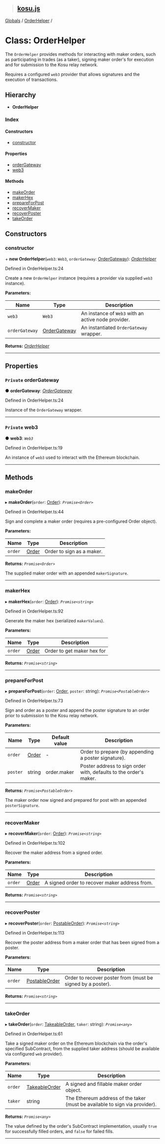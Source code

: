> ## [kosu.js](../README.md)

[Globals](../globals.md) / [OrderHelper](orderhelper.md) /

# Class: OrderHelper

The `OrderHelper` provides methods for interacting with maker orders, such as
participating in trades (as a taker), signing maker order's for execution and
for submission to the Kosu relay network.

Requires a configured `web3` provider that allows signatures and the execution
of transactions.

## Hierarchy

* **OrderHelper**

### Index

#### Constructors

* [constructor](orderhelper.md#constructor)

#### Properties

* [orderGateway](orderhelper.md#private-ordergateway)
* [web3](orderhelper.md#private-web3)

#### Methods

* [makeOrder](orderhelper.md#makeorder)
* [makerHex](orderhelper.md#makerhex)
* [prepareForPost](orderhelper.md#prepareforpost)
* [recoverMaker](orderhelper.md#recovermaker)
* [recoverPoster](orderhelper.md#recoverposter)
* [takeOrder](orderhelper.md#takeorder)

## Constructors

###  constructor

\+ **new OrderHelper**(`web3`: `Web3`, `orderGateway`: [OrderGateway](ordergateway.md)): *[OrderHelper](orderhelper.md)*

Defined in OrderHelper.ts:24

Create a new `OrderHelper` instance (requires a provider via supplied `web3`
instance).

**Parameters:**

Name | Type | Description |
------ | ------ | ------ |
`web3` | `Web3` | An instance of `Web3` with an active node provider. |
`orderGateway` | [OrderGateway](ordergateway.md) | An instantiated `OrderGateway` wrapper.  |

**Returns:** *[OrderHelper](orderhelper.md)*

___

## Properties

### `Private` orderGateway

● **orderGateway**: *[OrderGateway](ordergateway.md)*

Defined in OrderHelper.ts:24

Instance of the `OrderGateway` wrapper.

___

### `Private` web3

● **web3**: *`Web3`*

Defined in OrderHelper.ts:19

An instance of `web3` used to interact with the Ethereum blockchain.

___

## Methods

###  makeOrder

▸ **makeOrder**(`order`: [Order](../interfaces/order.md)): *`Promise<Order>`*

Defined in OrderHelper.ts:44

Sign and complete a maker order (requires a pre-configured Order object).

**Parameters:**

Name | Type | Description |
------ | ------ | ------ |
`order` | [Order](../interfaces/order.md) | Order to sign as a maker. |

**Returns:** *`Promise<Order>`*

The supplied maker order with an appended `makerSignature`.

___

###  makerHex

▸ **makerHex**(`order`: [Order](../interfaces/order.md)): *`Promise<string>`*

Defined in OrderHelper.ts:92

Generate the maker hex (serialized `makerValues`).

**Parameters:**

Name | Type | Description |
------ | ------ | ------ |
`order` | [Order](../interfaces/order.md) | Order to get maker hex for  |

**Returns:** *`Promise<string>`*

___

###  prepareForPost

▸ **prepareForPost**(`order`: [Order](../interfaces/order.md), `poster`: string): *`Promise<PostableOrder>`*

Defined in OrderHelper.ts:73

Sign and order as a poster and append the poster signature to an order
prior to submission to the Kosu relay network.

**Parameters:**

Name | Type | Default value | Description |
------ | ------ | ------ | ------ |
`order` | [Order](../interfaces/order.md) | - | Order to prepare (by appending a poster signature). |
`poster` | string |  order.maker | Poster address to sign order with, defaults to the order's maker. |

**Returns:** *`Promise<PostableOrder>`*

The maker order now signed and prepared for post with an appended `posterSignature`.

___

###  recoverMaker

▸ **recoverMaker**(`order`: [Order](../interfaces/order.md)): *`Promise<string>`*

Defined in OrderHelper.ts:102

Recover the maker address from a signed order.

**Parameters:**

Name | Type | Description |
------ | ------ | ------ |
`order` | [Order](../interfaces/order.md) | A signed order to recover maker address from.  |

**Returns:** *`Promise<string>`*

___

###  recoverPoster

▸ **recoverPoster**(`order`: [PostableOrder](../interfaces/postableorder.md)): *`Promise<string>`*

Defined in OrderHelper.ts:113

Recover the poster address from a maker order that has been signed from a
poster.

**Parameters:**

Name | Type | Description |
------ | ------ | ------ |
`order` | [PostableOrder](../interfaces/postableorder.md) | Order to recover poster from (must be signed by a poster).  |

**Returns:** *`Promise<string>`*

___

###  takeOrder

▸ **takeOrder**(`order`: [TakeableOrder](../interfaces/takeableorder.md), `taker`: string): *`Promise<any>`*

Defined in OrderHelper.ts:61

Take a signed maker order on the Ethereum blockchain via the order's
specified SubContract, from the supplied taker address (should be available
via configured `web` provider).

**Parameters:**

Name | Type | Description |
------ | ------ | ------ |
`order` | [TakeableOrder](../interfaces/takeableorder.md) | A signed and fillable maker order object. |
`taker` | string | The Ethereum address of the taker (must be available to sign via provider). |

**Returns:** *`Promise<any>`*

The value defined by the order's SubContract implementation, usually `true`
for successfully filled orders, and `false` for failed fills.

___